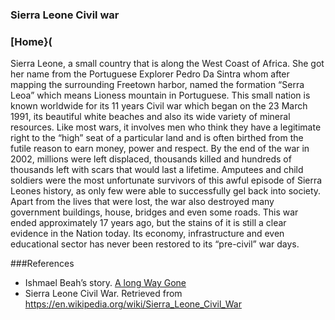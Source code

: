 ###                                             Sierra Leone Civil war

### [Home}( 
Sierra Leone, a small country that is along the West Coast of Africa. She got her name from the Portuguese Explorer Pedro Da Sintra whom
after mapping the surrounding Freetown harbor, named the formation “Serra Leoa” which means Lioness mountain in Portuguese. This small
nation is known worldwide for its 11 years Civil war which began on the 23 March 1991, its beautiful white beaches and also its wide 
variety of mineral resources.
Like most wars, it involves men who think they have a legitimate right to the “high” seat of a particular land and is often birthed from
the futile reason to earn money, power and respect. By the end of the war in 2002, millions were left displaced, thousands killed and
hundreds of thousands left with scars that would last a lifetime. Amputees and child soldiers were the most unfortunate survivors of this
awful episode of Sierra Leones history, as only few were able to successfully gel back into society.
Apart from the lives that were lost, the war also destroyed many government buildings, house, bridges and even some roads. This war ended
approximately 17 years ago, but the stains of it is still a clear evidence in the Nation today. Its economy, infrastructure and even 
educational sector has never been restored to its “pre-civil” war days.

###References
-	Ishmael Beah’s story. [A long Way Gone](http://www.alongwaygone.com/)
-	Sierra Leone Civil War. Retrieved from <https://en.wikipedia.org/wiki/Sierra_Leone_Civil_War>
